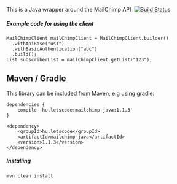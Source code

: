 This is a Java wrapper around the MailChimp API.
[![Build Status](http://build.letscode.hu/buildStatus/icon?job=Mailchimp+Java+SDK)](http://build.letscode.hu/job/Mailchimp%20Java%20SDK/)
##### Example code for using the client

    MailChimpClient mailChimpClient = MailChimpClient.builder()
      .withApiBase("us1")
      .withBasicAuthentication("abc")
      .build();
    List subscriberList = mailChimpClient.getList("123");

## Maven / Gradle

This library can be included from Maven, e.g using gradle:

    dependencies {
        compile 'hu.letscode:mailchimp-java:1.1.3'
    }
    
    <dependency>
        <groupId>hu.letscode</groupId>
        <artifactId>mailchimp-java</artifactId>
        <version>1.1.3</version>
    </dependency>

##### Installing

    mvn clean install
